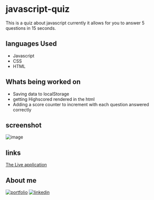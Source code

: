# javascript-quiz

This is a quiz about javascript currently it allows for you to answer 5 questions in 15 seconds.

## languages Used
- Javascript
- CSS
- HTML

## Whats being worked on
- Saving data to localStorage
- getting Highscored rendered in the html
- Adding a score counter to increment with each question answered correctly

## screenshot
![image](https://user-images.githubusercontent.com/98612225/185834387-74570e57-8d9b-4b0b-a27a-e270fcda8c30.png)


## links
[The Live application]()

## About me

[![portfolio](https://img.shields.io/badge/my_portfolio-000?style=for-the-badge&logo=ko-fi&logoColor=white)](https://jaydencowley.github.io/Portfolio/)
[![linkedin](https://img.shields.io/badge/linkedin-0A66C2?style=for-the-badge&logo=linkedin&logoColor=white)](https://www.linkedin.com/in/jayden-cowley-5b5429230/)
